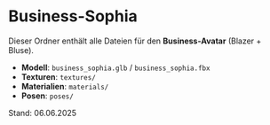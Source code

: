 # Business-Sophia

Dieser Ordner enthält alle Dateien für den **Business‑Avatar** (Blazer + Bluse).

* **Modell**: `business_sophia.glb` / `business_sophia.fbx`
* **Texturen**: `textures/`
* **Materialien**: `materials/`
* **Posen**: `poses/`

Stand: 06.06.2025
